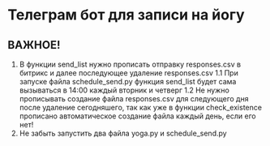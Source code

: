 # Телеграм бот для записи на йогу
## __ВАЖНОЕ!__
1. В функции send_list нужно прописать отправку responses.csv в битрикс и далее последующее удаление responses.csv
   1.1 При запуске файла schedule_send.py функция send_list будет сама вызываться в 14:00 каждый вторник и четверг
   1.2 Не нужно прописывать создание файла responses.csv для следующего дня после удаление сегодняшего, так как уже в функции check_existence прописано автоматическое создание файла каждый день, если его нет!
2. Не забыть запустить два файла yoga.py и schedule_send.py
